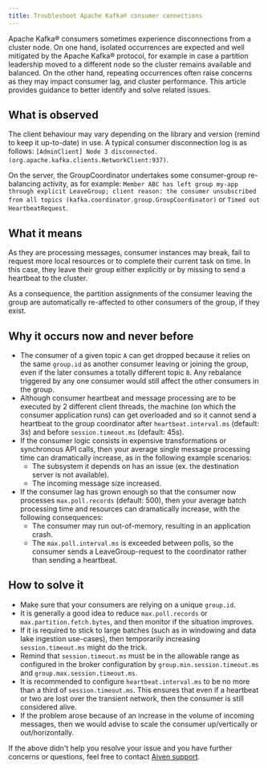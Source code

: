 ```yaml
---
title: Troubleshoot Apache Kafka® consumer connections
---
```


Apache Kafka® consumers sometimes experience disconnections from a
cluster node. On one hand, isolated occurrences are expected and well
mitigated by the Apache Kafka® protocol, for example in case a partition
leadership moved to a different node so the cluster remains available
and balanced. On the other hand, repeating occurrences often raise
concerns as they may impact consumer lag, and cluster performance. This
article provides guidance to better identify and solve related issues.

## What is observed

The client behaviour may vary depending on the library and version
(remind to keep it up-to-date) in use. A typical consumer disconnection
log is as follows:
`[AdminClient] Node 3 disconnected. (org.apache.kafka.clients.NetworkClient:937)`.

On the server, the GroupCoordinator undertakes some consumer-group
re-balancing activity, as for example:
`Member ABC has left group my-app through explicit LeaveGroup; client reason: the consumer unsubscribed from all topics (kafka.coordinator.group.GroupCoordinator)`
or `Timed out HeartbeatRequest`.

## What it means

As they are processing messages, consumer instances may break, fail to
request more local resources or to complete their current task on time.
In this case, they leave their group either explicitly or by missing to
send a heartbeat to the cluster.

As a consequence, the partition assignments of the consumer leaving the
group are automatically re-affected to other consumers of the group, if
they exist.

## Why it occurs now and never before

-   The consumer of a given topic `A` can get dropped because it relies
    on the same `group.id` as another consumer leaving or joining the
    group, even if the later consumes a totally different topic `B`. Any
    rebalance triggered by any one consumer would still affect the other
    consumers in the group.
-   Although consumer heartbeat and message processing are to be
    executed by 2 different client threads, the machine (on which the
    consumer application runs) can get overloaded and so it cannot send
    a heartbeat to the group coordinator after `heartbeat.interval.ms`
    (default: 3s) and before `session.timeout.ms` (default: 45s).
-   If the consumer logic consists in expensive transformations or
    synchronous API calls, then your average single message processing
    time can dramatically increase, as in the following example
    scenarios:
    -   The subsystem it depends on has an issue (ex. the destination
        server is not available).
    -   The incoming message size increased.
-   If the consumer lag has grown enough so that the consumer now
    processes `max.poll.records` (default: 500), then your average batch
    processing time and resources can dramatically increase, with the
    following consequences:
    -   The consumer may run out-of-memory, resulting in an application
        crash.
    -   The `max.poll.interval.ms` is exceeded between polls, so the
        consumer sends a LeaveGroup-request to the coordinator rather
        than sending a heartbeat.

## How to solve it

-   Make sure that your consumers are relying on a unique `group.id`.
-   It is generally a good idea to reduce `max.poll.records` or
    `max.partition.fetch.bytes`, and then monitor if the situation
    improves.
-   If it is required to stick to large batches (such as in windowing
    and data lake ingestion use-cases), then temporarily increasing
    `session.timeout.ms` might do the trick.
-   Remind that `session.timeout.ms` must be in the allowable range as
    configured in the broker configuration by
    `group.min.session.timeout.ms` and `group.max.session.timeout.ms`.
-   It is recommended to configure `heartbeat.interval.ms` to be no more
    than a third of `session.timeout.ms`. This ensures that even if a
    heartbeat or two are lost over the transient network, then the
    consumer is still considered alive.
-   If the problem arose because of an increase in the volume of
    incoming messages, then we would advise to scale the consumer
    up/vertically or out/horizontally.

If the above didn\'t help you resolve your issue and you have further
concerns or questions, feel free to contact [Aiven
support](mailto:support@aiven.io).
